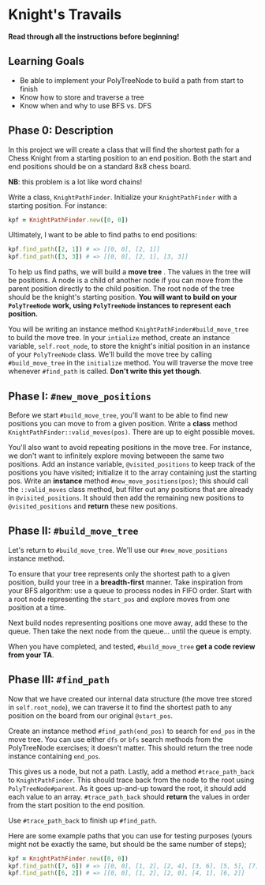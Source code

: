 # Knight's Travails

**Read through all the instructions before beginning!**

## Learning Goals

* Be able to implement your PolyTreeNode to build a path from start to finish
* Know how to store and traverse a tree
* Know when and why to use BFS vs. DFS

## Phase 0: Description

In this project we will create a class that will find the shortest path for a Chess Knight from a starting position to an end position. Both the start and end positions should be on a standard 8x8 chess board.

**NB**: this problem is a lot like word chains!

Write a class, `KnightPathFinder`. Initialize your `KnightPathFinder` with a starting position. For instance:

```ruby
kpf = KnightPathFinder.new([0, 0])
```

Ultimately, I want to be able to find paths to end positions:

```ruby
kpf.find_path([2, 1]) # => [[0, 0], [2, 1]]
kpf.find_path([3, 3]) # => [[0, 0], [2, 1], [3, 3]]
```

To help us find paths, we will build a **move tree** . The values in the tree will be positions. A node is a child of another node if you can move from the parent position directly to the child position. The root node of the tree should be the knight's starting position. **You will want to build on your `PolyTreeNode` work, using `PolyTreeNode` instances to represent each position.**

You will be writing an instance method `KnightPathFinder#build_move_tree` to build the move tree. In your `intialize` method, create an instance variable, `self.root_node`, to store the knight's initial position in an instance of your `PolyTreeNode` class. We'll build the move tree by calling `#build_move_tree` in the `initialize` method. You will traverse the move tree whenever `#find_path` is called. **Don't write this yet though**.

## Phase I: `#new_move_positions`

Before we start `#build_move_tree`, you'll want to be able to find new positions you can move to from a given position. Write a **class** method `KnightPathFinder::valid_moves(pos)`. There are up to eight possible moves.

You'll also want to avoid repeating positions in the move tree. For instance, we don't want to infinitely explore moving betweeen the same two positions. Add an instance variable, `@visited_positions` to keep track of the positions you have visited; initialize it to the array containing just the starting pos. Write an **instance** method `#new_move_positions(pos)`; this should call the `::valid_moves` class method, but filter out any positions that are already in `@visited_positions`. It should then add the remaining new positions to `@visited_positions` and **return** these new positions.

## Phase II: `#build_move_tree`

Let's return to `#build_move_tree`. We'll use our `#new_move_positions` instance method.

To ensure that your tree represents only the shortest path to a given position, build your tree in a **breadth-first** manner. Take inspiration from your BFS algorithm: use a queue to process nodes in FIFO order. Start with a root node representing the `start_pos` and explore moves from one position at a time.

Next build nodes representing positions one move away, add these to the queue. Then take the next node from the queue... until the queue is empty.

When you have completed, and tested, `#build_move_tree` **get a code review from your TA**.

## Phase III: `#find_path`

Now that we have created our internal data structure (the move tree stored in `self.root_node`), we can traverse it to find the shortest path to any position on the board from our original `@start_pos`.

Create an instance method `#find_path(end_pos)` to search for `end_pos` in the move tree. You can use either `dfs` or `bfs` search methods from the PolyTreeNode exercises; it doesn't matter. This should return the tree node instance containing `end_pos`.

This gives us a node, but not a path. Lastly, add a method `#trace_path_back` to `KnightPathFinder`. This should trace back from the node to the root using `PolyTreeNode#parent`. As it goes up-and-up toward the root, it should add each value to an array. `#trace_path_back` should **return** the values in order from the start position to the end position.

Use `#trace_path_back` to finish up `#find_path`.

Here are some example paths that you can use for testing purposes (yours might not be exactly the same, but should be the same number of steps);

```ruby
kpf = KnightPathFinder.new([0, 0])
kpf.find_path([7, 6]) # => [[0, 0], [1, 2], [2, 4], [3, 6], [5, 5], [7, 6]]
kpf.find_path([6, 2]) # => [[0, 0], [1, 2], [2, 0], [4, 1], [6, 2]]
```
